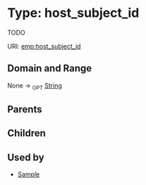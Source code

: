 
# Type: host_subject_id


TODO

URI: [emp:host_subject_id](https://microbiomedata/schema/emp/host_subject_id)


## Domain and Range

None ->  <sub>OPT</sub> [String](types/String.md)

## Parents


## Children


## Used by

 * [Sample](Sample.md)
